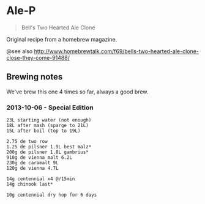 # Ale-P

> Bell's Two Hearted Ale Clone

Original recipe from a homebrew magazine.

@see also http://www.homebrewtalk.com/f69/bells-two-hearted-ale-clone-close-they-come-91488/

## Brewing notes

We've brew this one 4 times so far, always a good brew.

### 2013-10-06 - Special Edition

```brew
23L starting water (not enough)
18L after mash (sparge to 21L)
15L after boil (top to 19L)

2.75 de two row
1.25 de pilsner 1.9L best malz*
200g de pilsner 1.8L gambrius*
910g de vienna malt 6.2L
230g de caramalt 9L
120g de vienna 4.7L

14g centennial x4 @/15min
14g chinook last*

10g centennial dry hop for 6 days

```

